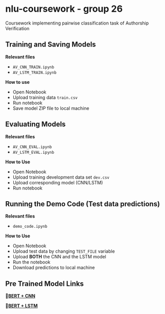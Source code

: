 # nlu-coursework - group 26
Coursework implementing pairwise classification task of Authorship Verification

## Training and Saving Models
**Relevant files**
- `AV_CNN_TRAIN.ipynb`
- `AV_LSTM_TRAIN.ipynb`

**How to use**
- Open Notebook
- Upload training data `train.csv`
- Run notebook
- Save model ZIP file to local machine

## Evaluating Models
**Relevant files**
- `AV_CNN_EVAL.ipynb`
- `AV_LSTM_EVAL.ipynb`

**How to Use**
- Open Notebook
- Upload training development data set `dev.csv`
- Upload corresponding model (CNN/LSTM)
- Run notebook

## Running the Demo Code (Test data predictions)
**Relevant files**
- `demo_code.ipynb`

**How to Use**
- Open Notebook
- Upload test data by changing `TEST_FILE` variable
- Upload **BOTH** the CNN and the LSTM model
- Run the notebook
- Download predictions to local machine

## Pre Trained Model Links
🔗[**BERT + CNN**](https://github.com/elliot-brooks/nlu-coursework/blob/main/models/CNN_MODEL.zip)

🔗[**BERT + LSTM**](https://github.com/elliot-brooks/nlu-coursework/blob/main/models/LSTM_MODEL.zip)
